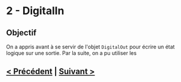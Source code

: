 # 2 - DigitalIn

## Objectif 

On a appris avant à se servir de l'objet `DigitalOut` pour écrire un état logique sur une sortie. 
Par la suite, on a pu utiliser les 


## [< Précédent](https://github.com/yop0/ClubRobot_FormationElec/blob/master/1-DigitalOut) | [Suivant >](https://github.com/yop0/ClubRobot_FormationElec/blob/master/3-AnalogIn)
